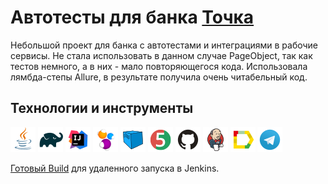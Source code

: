 # Автотесты для банка [Точка](https://tochka.com/) 

Небольшой проект для банка с автотестами  и интеграциями в рабочие сервисы. Не стала использовать в данном случае PageObject, 
так как тестов немного, а в них - мало повторяющегося кода. Использовала лямбда-степы Allure, в результате получила очень читабельный код. 

## Технологии и инструменты 
![This is an image](icons/Java.png)
![This is an image](icons/Gradle.png)
![This is an image](icons/Intelij_IDEA.png)
![This is an image](icons/Selenide.png)
![This is an image](icons/Selenoid.png)
![This is an image](icons/JUnit5.png)
![This is an image](icons/Github.png)
![This is an image](icons/Jenkins.png)
![This is an image](icons/Allure_Report.png)
![This is an image](icons/Telegram.png)

[Готовый Build](https://jenkins.autotests.cloud/job/C16-sw_tata-tochka/) для удаленного запуска в Jenkins.
